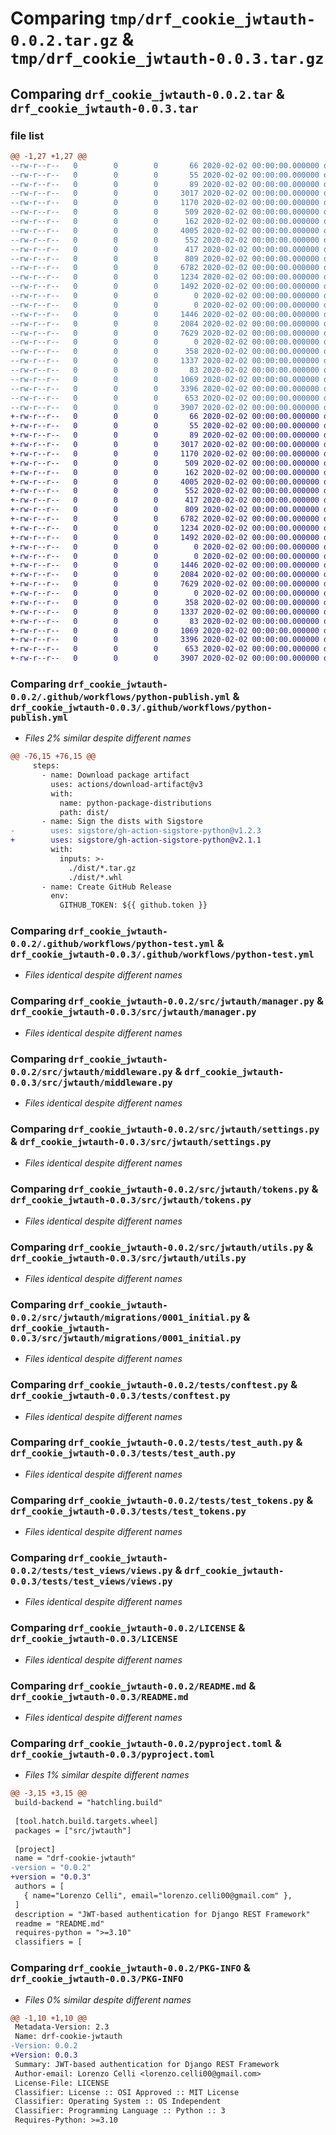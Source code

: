 # Comparing `tmp/drf_cookie_jwtauth-0.0.2.tar.gz` & `tmp/drf_cookie_jwtauth-0.0.3.tar.gz`

## Comparing `drf_cookie_jwtauth-0.0.2.tar` & `drf_cookie_jwtauth-0.0.3.tar`

### file list

```diff
@@ -1,27 +1,27 @@
--rw-r--r--   0        0        0       66 2020-02-02 00:00:00.000000 drf_cookie_jwtauth-0.0.2/.gitattributes
--rw-r--r--   0        0        0       55 2020-02-02 00:00:00.000000 drf_cookie_jwtauth-0.0.2/pytest.ini
--rw-r--r--   0        0        0       89 2020-02-02 00:00:00.000000 drf_cookie_jwtauth-0.0.2/requirements.txt
--rw-r--r--   0        0        0     3017 2020-02-02 00:00:00.000000 drf_cookie_jwtauth-0.0.2/.github/workflows/python-publish.yml
--rw-r--r--   0        0        0     1170 2020-02-02 00:00:00.000000 drf_cookie_jwtauth-0.0.2/.github/workflows/python-test.yml
--rw-r--r--   0        0        0      509 2020-02-02 00:00:00.000000 drf_cookie_jwtauth-0.0.2/src/jwtauth/__init__.py
--rw-r--r--   0        0        0      162 2020-02-02 00:00:00.000000 drf_cookie_jwtauth-0.0.2/src/jwtauth/admin.py
--rw-r--r--   0        0        0     4005 2020-02-02 00:00:00.000000 drf_cookie_jwtauth-0.0.2/src/jwtauth/manager.py
--rw-r--r--   0        0        0      552 2020-02-02 00:00:00.000000 drf_cookie_jwtauth-0.0.2/src/jwtauth/middleware.py
--rw-r--r--   0        0        0      417 2020-02-02 00:00:00.000000 drf_cookie_jwtauth-0.0.2/src/jwtauth/models.py
--rw-r--r--   0        0        0      809 2020-02-02 00:00:00.000000 drf_cookie_jwtauth-0.0.2/src/jwtauth/settings.py
--rw-r--r--   0        0        0     6782 2020-02-02 00:00:00.000000 drf_cookie_jwtauth-0.0.2/src/jwtauth/tokens.py
--rw-r--r--   0        0        0     1234 2020-02-02 00:00:00.000000 drf_cookie_jwtauth-0.0.2/src/jwtauth/utils.py
--rw-r--r--   0        0        0     1492 2020-02-02 00:00:00.000000 drf_cookie_jwtauth-0.0.2/src/jwtauth/migrations/0001_initial.py
--rw-r--r--   0        0        0        0 2020-02-02 00:00:00.000000 drf_cookie_jwtauth-0.0.2/src/jwtauth/migrations/__init__.py
--rw-r--r--   0        0        0        0 2020-02-02 00:00:00.000000 drf_cookie_jwtauth-0.0.2/tests/__init__.py
--rw-r--r--   0        0        0     1446 2020-02-02 00:00:00.000000 drf_cookie_jwtauth-0.0.2/tests/conftest.py
--rw-r--r--   0        0        0     2084 2020-02-02 00:00:00.000000 drf_cookie_jwtauth-0.0.2/tests/test_auth.py
--rw-r--r--   0        0        0     7629 2020-02-02 00:00:00.000000 drf_cookie_jwtauth-0.0.2/tests/test_tokens.py
--rw-r--r--   0        0        0        0 2020-02-02 00:00:00.000000 drf_cookie_jwtauth-0.0.2/tests/test_views/__init__.py
--rw-r--r--   0        0        0      358 2020-02-02 00:00:00.000000 drf_cookie_jwtauth-0.0.2/tests/test_views/urls.py
--rw-r--r--   0        0        0     1337 2020-02-02 00:00:00.000000 drf_cookie_jwtauth-0.0.2/tests/test_views/views.py
--rw-r--r--   0        0        0       83 2020-02-02 00:00:00.000000 drf_cookie_jwtauth-0.0.2/.gitignore
--rw-r--r--   0        0        0     1069 2020-02-02 00:00:00.000000 drf_cookie_jwtauth-0.0.2/LICENSE
--rw-r--r--   0        0        0     3396 2020-02-02 00:00:00.000000 drf_cookie_jwtauth-0.0.2/README.md
--rw-r--r--   0        0        0      653 2020-02-02 00:00:00.000000 drf_cookie_jwtauth-0.0.2/pyproject.toml
--rw-r--r--   0        0        0     3907 2020-02-02 00:00:00.000000 drf_cookie_jwtauth-0.0.2/PKG-INFO
+-rw-r--r--   0        0        0       66 2020-02-02 00:00:00.000000 drf_cookie_jwtauth-0.0.3/.gitattributes
+-rw-r--r--   0        0        0       55 2020-02-02 00:00:00.000000 drf_cookie_jwtauth-0.0.3/pytest.ini
+-rw-r--r--   0        0        0       89 2020-02-02 00:00:00.000000 drf_cookie_jwtauth-0.0.3/requirements.txt
+-rw-r--r--   0        0        0     3017 2020-02-02 00:00:00.000000 drf_cookie_jwtauth-0.0.3/.github/workflows/python-publish.yml
+-rw-r--r--   0        0        0     1170 2020-02-02 00:00:00.000000 drf_cookie_jwtauth-0.0.3/.github/workflows/python-test.yml
+-rw-r--r--   0        0        0      509 2020-02-02 00:00:00.000000 drf_cookie_jwtauth-0.0.3/src/jwtauth/__init__.py
+-rw-r--r--   0        0        0      162 2020-02-02 00:00:00.000000 drf_cookie_jwtauth-0.0.3/src/jwtauth/admin.py
+-rw-r--r--   0        0        0     4005 2020-02-02 00:00:00.000000 drf_cookie_jwtauth-0.0.3/src/jwtauth/manager.py
+-rw-r--r--   0        0        0      552 2020-02-02 00:00:00.000000 drf_cookie_jwtauth-0.0.3/src/jwtauth/middleware.py
+-rw-r--r--   0        0        0      417 2020-02-02 00:00:00.000000 drf_cookie_jwtauth-0.0.3/src/jwtauth/models.py
+-rw-r--r--   0        0        0      809 2020-02-02 00:00:00.000000 drf_cookie_jwtauth-0.0.3/src/jwtauth/settings.py
+-rw-r--r--   0        0        0     6782 2020-02-02 00:00:00.000000 drf_cookie_jwtauth-0.0.3/src/jwtauth/tokens.py
+-rw-r--r--   0        0        0     1234 2020-02-02 00:00:00.000000 drf_cookie_jwtauth-0.0.3/src/jwtauth/utils.py
+-rw-r--r--   0        0        0     1492 2020-02-02 00:00:00.000000 drf_cookie_jwtauth-0.0.3/src/jwtauth/migrations/0001_initial.py
+-rw-r--r--   0        0        0        0 2020-02-02 00:00:00.000000 drf_cookie_jwtauth-0.0.3/src/jwtauth/migrations/__init__.py
+-rw-r--r--   0        0        0        0 2020-02-02 00:00:00.000000 drf_cookie_jwtauth-0.0.3/tests/__init__.py
+-rw-r--r--   0        0        0     1446 2020-02-02 00:00:00.000000 drf_cookie_jwtauth-0.0.3/tests/conftest.py
+-rw-r--r--   0        0        0     2084 2020-02-02 00:00:00.000000 drf_cookie_jwtauth-0.0.3/tests/test_auth.py
+-rw-r--r--   0        0        0     7629 2020-02-02 00:00:00.000000 drf_cookie_jwtauth-0.0.3/tests/test_tokens.py
+-rw-r--r--   0        0        0        0 2020-02-02 00:00:00.000000 drf_cookie_jwtauth-0.0.3/tests/test_views/__init__.py
+-rw-r--r--   0        0        0      358 2020-02-02 00:00:00.000000 drf_cookie_jwtauth-0.0.3/tests/test_views/urls.py
+-rw-r--r--   0        0        0     1337 2020-02-02 00:00:00.000000 drf_cookie_jwtauth-0.0.3/tests/test_views/views.py
+-rw-r--r--   0        0        0       83 2020-02-02 00:00:00.000000 drf_cookie_jwtauth-0.0.3/.gitignore
+-rw-r--r--   0        0        0     1069 2020-02-02 00:00:00.000000 drf_cookie_jwtauth-0.0.3/LICENSE
+-rw-r--r--   0        0        0     3396 2020-02-02 00:00:00.000000 drf_cookie_jwtauth-0.0.3/README.md
+-rw-r--r--   0        0        0      653 2020-02-02 00:00:00.000000 drf_cookie_jwtauth-0.0.3/pyproject.toml
+-rw-r--r--   0        0        0     3907 2020-02-02 00:00:00.000000 drf_cookie_jwtauth-0.0.3/PKG-INFO
```

### Comparing `drf_cookie_jwtauth-0.0.2/.github/workflows/python-publish.yml` & `drf_cookie_jwtauth-0.0.3/.github/workflows/python-publish.yml`

 * *Files 2% similar despite different names*

```diff
@@ -76,15 +76,15 @@
     steps:
       - name: Download package artifact
         uses: actions/download-artifact@v3
         with:
           name: python-package-distributions
           path: dist/
       - name: Sign the dists with Sigstore
-        uses: sigstore/gh-action-sigstore-python@v1.2.3
+        uses: sigstore/gh-action-sigstore-python@v2.1.1
         with:
           inputs: >-
             ./dist/*.tar.gz
             ./dist/*.whl
       - name: Create GitHub Release
         env:
           GITHUB_TOKEN: ${{ github.token }}
```

### Comparing `drf_cookie_jwtauth-0.0.2/.github/workflows/python-test.yml` & `drf_cookie_jwtauth-0.0.3/.github/workflows/python-test.yml`

 * *Files identical despite different names*

### Comparing `drf_cookie_jwtauth-0.0.2/src/jwtauth/manager.py` & `drf_cookie_jwtauth-0.0.3/src/jwtauth/manager.py`

 * *Files identical despite different names*

### Comparing `drf_cookie_jwtauth-0.0.2/src/jwtauth/middleware.py` & `drf_cookie_jwtauth-0.0.3/src/jwtauth/middleware.py`

 * *Files identical despite different names*

### Comparing `drf_cookie_jwtauth-0.0.2/src/jwtauth/settings.py` & `drf_cookie_jwtauth-0.0.3/src/jwtauth/settings.py`

 * *Files identical despite different names*

### Comparing `drf_cookie_jwtauth-0.0.2/src/jwtauth/tokens.py` & `drf_cookie_jwtauth-0.0.3/src/jwtauth/tokens.py`

 * *Files identical despite different names*

### Comparing `drf_cookie_jwtauth-0.0.2/src/jwtauth/utils.py` & `drf_cookie_jwtauth-0.0.3/src/jwtauth/utils.py`

 * *Files identical despite different names*

### Comparing `drf_cookie_jwtauth-0.0.2/src/jwtauth/migrations/0001_initial.py` & `drf_cookie_jwtauth-0.0.3/src/jwtauth/migrations/0001_initial.py`

 * *Files identical despite different names*

### Comparing `drf_cookie_jwtauth-0.0.2/tests/conftest.py` & `drf_cookie_jwtauth-0.0.3/tests/conftest.py`

 * *Files identical despite different names*

### Comparing `drf_cookie_jwtauth-0.0.2/tests/test_auth.py` & `drf_cookie_jwtauth-0.0.3/tests/test_auth.py`

 * *Files identical despite different names*

### Comparing `drf_cookie_jwtauth-0.0.2/tests/test_tokens.py` & `drf_cookie_jwtauth-0.0.3/tests/test_tokens.py`

 * *Files identical despite different names*

### Comparing `drf_cookie_jwtauth-0.0.2/tests/test_views/views.py` & `drf_cookie_jwtauth-0.0.3/tests/test_views/views.py`

 * *Files identical despite different names*

### Comparing `drf_cookie_jwtauth-0.0.2/LICENSE` & `drf_cookie_jwtauth-0.0.3/LICENSE`

 * *Files identical despite different names*

### Comparing `drf_cookie_jwtauth-0.0.2/README.md` & `drf_cookie_jwtauth-0.0.3/README.md`

 * *Files identical despite different names*

### Comparing `drf_cookie_jwtauth-0.0.2/pyproject.toml` & `drf_cookie_jwtauth-0.0.3/pyproject.toml`

 * *Files 1% similar despite different names*

```diff
@@ -3,15 +3,15 @@
 build-backend = "hatchling.build"
 
 [tool.hatch.build.targets.wheel]
 packages = ["src/jwtauth"]
 
 [project]
 name = "drf-cookie-jwtauth"
-version = "0.0.2"
+version = "0.0.3"
 authors = [
   { name="Lorenzo Celli", email="lorenzo.celli00@gmail.com" },
 ]
 description = "JWT-based authentication for Django REST Framework"
 readme = "README.md"
 requires-python = ">=3.10"
 classifiers = [
```

### Comparing `drf_cookie_jwtauth-0.0.2/PKG-INFO` & `drf_cookie_jwtauth-0.0.3/PKG-INFO`

 * *Files 0% similar despite different names*

```diff
@@ -1,10 +1,10 @@
 Metadata-Version: 2.3
 Name: drf-cookie-jwtauth
-Version: 0.0.2
+Version: 0.0.3
 Summary: JWT-based authentication for Django REST Framework
 Author-email: Lorenzo Celli <lorenzo.celli00@gmail.com>
 License-File: LICENSE
 Classifier: License :: OSI Approved :: MIT License
 Classifier: Operating System :: OS Independent
 Classifier: Programming Language :: Python :: 3
 Requires-Python: >=3.10
```

